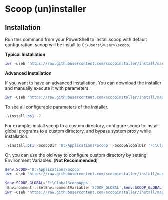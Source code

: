 # Scoop (un)installer

Installation
------------

Run this command from your PowerShell to install scoop with default configuration,
scoop will be install to `C:\Users\<user>\scoop`.

**Typical Installation**

```powershell
iwr -useb 'https://raw.githubusercontent.com/scoopinstaller/install/master/install.ps1' | iex
```

**Advanced Installation**

If you want to have an advanced installation, You can download the installer and manually execute it with parameters.

```powershell
iwr -useb 'https://raw.githubusercontent.com/scoopinstaller/install/master/install.ps1' -outfile 'install.ps1'
```

To see all configurable parameters of the installer.

```powershell
.\install.ps1 -?
```

For example, install scoop to a custom directory, configure scoop to install
global programs to a custom directory, and bypass system proxy while installation.

```powershell
.\install.ps1 -ScoopDir 'D:\Applications\Scoop' -ScoopGlobalDir 'F:\GlobalScoopApps' -NoProxy
```

Or, you can use the old way to configure custom directory by setting Environment Variables. (**Not Recommended**)

```powershell
$env:SCOOP='D:\Applications\Scoop'
iwr -useb 'https://raw.githubusercontent.com/scoopinstaller/install/master/install.ps1' | iex
```

```powershell
$env:SCOOP_GLOBAL='F:\GlobalScoopApps'
[Environment]::SetEnvironmentVariable('SCOOP_GLOBAL',$env:SCOOP_GLOBAL,'Machine')
iwr -useb 'https://raw.githubusercontent.com/scoopinstaller/install/master/install.ps1' | iex
```
